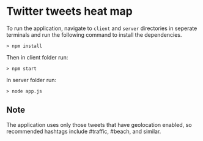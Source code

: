 # Twitter tweets heat map

To run the application, navigate to `client` and `server` directories in seperate terminals and run the following command to install the dependencies.
```
> npm install
```
Then in client folder run:
```
> npm start
```
In server folder run:
```
> node app.js
```
## Note

The application uses only those tweets that have geolocation enabled, so recommended hashtags include #traffic, #beach, and similar.
